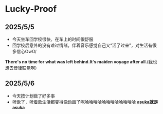 # Lucky-Proof
## 2025/5/5
* 今天坐车回学校很快，在车上的时间很舒服
* 回学校后意外的没有难过情绪，伴着音乐感觉自己又“活了过来”，对生活有很多信心OwO/
  
**There's no time for what was left behind.It's maiden voyage after all.**(我也想去音律联觉啊）

## 2025/5/6
* 今天按计划做了好多事
* 听歌了，听着歌生活都变得像动画了呢哈哈哈哈哈哈哈哈哈哈哈哈
**asuka就是asuka**
